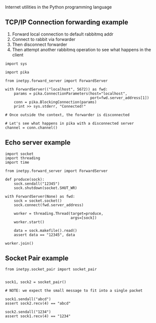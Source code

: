 Internet utilities in the Python programming language


## TCP/IP Connection forwarding example

1. Forward local connection to default rabbitmq addr
2. Connect to rabbit via forwarder
3. Then disconnect forwarder
4. Then attempt another rabbitmq operation to see what happens in the client

```
import sys

import pika

from inetpy.forward_server import ForwardServer

with ForwardServer(("localhost", 5672)) as fwd:
    params = pika.ConnectionParameters(host="localhost",
                                       port=fwd.server_address[1])
    conn = pika.BlockingConnection(params)
    print >> sys.stderr, "Connected!"

# Once outside the context, the forwarder is disconnected

# Let's see what happens in pika with a disconnected server
channel = conn.channel()
```

## Echo server example
```
import socket
import threading
import time

from inetpy.forward_server import ForwardServer

def produce(sock):
    sock.sendall("12345")
    sock.shutdown(socket.SHUT_WR)

with ForwardServer(None) as fwd:
    sock = socket.socket()
    sock.connect(fwd.server_address)

    worker = threading.Thread(target=produce,
                              args=[sock])
    worker.start()

    data = sock.makefile().read()
    assert data == "12345", data

worker.join()
```

## Socket Pair example

```
from inetpy.socket_pair import socket_pair


sock1, sock2 = socket_pair()

# NOTE: we expect the small message to fit into a single packet

sock1.sendall("abcd")
assert sock2.recv(4) == "abcd"

sock2.sendall("1234")
assert sock1.recv(4) == "1234"
